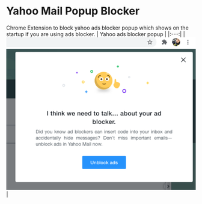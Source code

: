 # Yahoo Mail Popup Blocker
Chrome Extension to block yahoo ads blocker popup which shows on the startup if you are using ads blocker. 
| Yahoo ads blocker popup |
|:---:|
| ![Splash Screen ](screenshots/yahoo_popup.png)|
